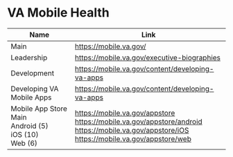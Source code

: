 # VA Mobile Health

Name | Link
--- | ---
Main | https://mobile.va.gov/
Leadership | https://mobile.va.gov/executive-biographies
Development | https://mobile.va.gov/content/developing-va-apps
Developing VA Mobile Apps | https://mobile.va.gov/content/developing-va-apps
Mobile App Store <br> Main <br> Android (5) <br> iOS (10) <br> Web (6) | https://mobile.va.gov/appstore <br> https://mobile.va.gov/appstore/android <br> https://mobile.va.gov/appstore/iOS <br> https://mobile.va.gov/appstore/web
